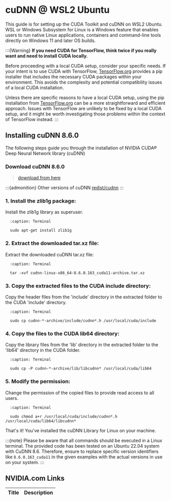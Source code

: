# cuDNN @ WSL2 Ubuntu

This guide is for setting up the CUDA Toolkit and cuDNN on WSL2 Ubuntu. WSL or Windows Subsystem for Linux is a Windows feature that enables users to run native Linux applications, containers and command-line tools directly on Windows 11 and later OS builds.

:::{Warning}
**If you need CUDA for TensorFlow, think twice if you really want and need to install CUDA locally.**

Before proceeding with a local CUDA setup, consider your specific needs. If your intent is to use CUDA with TensorFlow, [TensorFlow.org](https://www.tensorflow.org/install/pip) provides a pip installer that includes the necessary CUDA packages within your environment. This avoids the complexity and potential compatibility issues of a local CUDA installation. 

Unless there are specific reasons to have a local CUDA setup, using the pip installation from [TensorFlow.org](https://www.tensorflow.org/install/pip) can be a more straightforward and efficient approach. Issues with TensorFlow are unlikely to be fixed by a local CUDA setup, and it might be worth investigating those problems within the context of TensorFlow instead. 
:::

## Installing cuDNN 8.6.0

The following steps guide you through the installation of NVIDIA CUDA® Deep Neural Network library (cuDNN)

### Download cuDNN 8.6.0

> [download from here](https://developer.nvidia.com/compute/cudnn/secure/8.6.0/local_installers/11.8/cudnn-linux-x86_64-8.6.0.163_cuda11-archive.tar.xz)

:::{admonition} Other versions of cuDNN
[redist/cudnn](https://developer.nvidia.com/compute/cudnn/)
:::

### 1. Install the zlib1g package:
Install the zlib1g library as superuser.

 ```{code-block} bash
   :caption: Terminal
 
   sudo apt-get install zlib1g
 ```

### 2. Extract the downloaded tar.xz file:
Extract the downloaded cuDNN tar.xz file:

 ```{code-block} bash
   :caption: Terminal
 
   tar -xvf cudnn-linux-x86_64-8.6.0.163_cuda11-archive.tar.xz
 ```

### 3. Copy the extracted  files to the CUDA include directory:
Copy the header files from the 'include' directory in the extracted folder to the CUDA 'include' directory.

 ```{code-block} bash
   :caption: Terminal
 
   sudo cp cudnn-*-archive/include/cudnn*.h /usr/local/cuda/include 
 ```

### 4. Copy the files to the CUDA lib64 directory:
Copy the library files from the 'lib' directory in the extracted folder to the 'lib64' directory in the CUDA folder.

 ```{code-block} bash
   :caption: Terminal
 
   sudo cp -P cudnn-*-archive/lib/libcudnn* /usr/local/cuda/lib64 
 ```
### 5. Modify the permission:
Change the permission of the copied files to provide read access to all users.

 ```{code-block} bash
   :caption: Terminal
 
   sudo chmod a+r /usr/local/cuda/include/cudnn*.h /usr/local/cuda/lib64/libcudnn*
 ```

That's it! You've installed the cuDNN Library for Linux on your machine.

:::{note}
Please be aware that all commands should be executed in a Linux terminal. The provided code has been tested on an Ubuntu 22.04 system with CuDNN 8.6. Therefore, ensure to replace specific version identifiers like `8.6.0.163_cuda11` in the given examples with the actual versions in use on your system.
:::

## NVIDIA.com Links

| Title   | Description                                                                   |
|--------------------------------------------------------------|-------------------------------------------------------------------------------|


